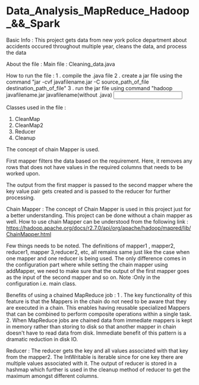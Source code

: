 # Data_Analysis_MapReduce_Hadoop_&&_Spark
Basic Info :
This project gets data from new york police department about accidents occured throughout multiple year, cleans the data, and process the data

About the file : 
Main file : Cleaning_data.java

How to run the file :
1 . compile the .java file
2 . create a jar file using the command "jar -cvf javafilename.jar -C source_path_of_file destination_path_of_file"
3 . run the jar file using command "hadoop javafilename.jar javafilename(without .java) <input file path> <output file path>

Classes used in the file :
1. CleanMap
2. CleanMap2
3. Reducer
4. Cleanup

The concept of chain Mapper is used.

First mapper filters the data based on the requirement. Here, it removes any rows that does not have values in the required columns that needs to be worked upon.

The output from the first mapper is passed to the second mapper where the key value pair gets created and is passed to the reducer for further processing.

Chain Mapper :
The concept of Chain Mapper is used in this project just for a better understanding. This project can be done without a chain mapper as well.
How to use chain Mapper can be understood from the following link : https://hadoop.apache.org/docs/r2.7.0/api/org/apache/hadoop/mapred/lib/ChainMapper.html

Few things needs to be noted. The definitions of mapper1 , mapper2, reducer1, mapper 3,reducer2, etc, all remains same just like the case when one mapper and one reducer is being used. The only difference comes in the configuration part where while setting the chain mapper using addMapper, we need to make sure that the output of the first mapper goes as the input of the second mapper and so on. Note :Only in the configuration i.e. main class.

Benefits of using a chained MapReduce job :
1 . The key functionality of this feature is that the Mappers in the chain do not need to be aware that they are executed in a chain. This enables having reusable specialized Mappers that can be combined to perform composite operations within a single task.
2.  When MapReduce jobs are chained data from immediate mappers is kept in memory rather than storing to disk so that another mapper in chain doesn't have to read data from disk. Immediate benefit of this pattern is a dramatic reduction in disk IO.

Reducer : The reducer gets the key and all values associated with that key from the mapper2. The IntWritable is iterable since for one key there are multiple values associated with it. The output of reducer is stored in a hashmap which further is used in the cleanup method of reducer to get the maximum amongst different columns.


